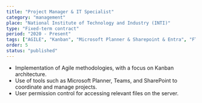 ```yaml
---
title: "Project Manager & IT Specialist"
category: "management"
place: "National Institute of Technology and Industry (INTI)"
type: "Fixed-term contract"
period: "2020 - Present"
tags: ["AGILE", "Kanban", "Microsoft Planner & Sharepoint & Entra", "FTP"]
order: 5
status: "published"
---
```


<ul>
<li> Implementation of Agile methodologies, with a focus on Kanban architecture.</li>
<li> Use of tools such as Microsoft Planner, Teams, and SharePoint to coordinate and manage projects.</li>
<li> User permission control for accessing relevant files on the server.</li>
</ul>

